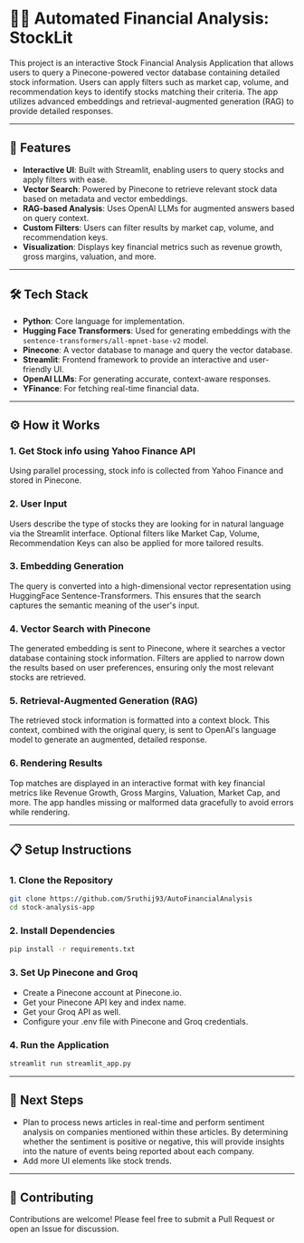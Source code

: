 # 🧑‍💻 **Automated Financial Analysis: StockLit**

This project is an interactive Stock Financial Analysis Application that allows users to query a Pinecone-powered vector database containing detailed stock information. Users can apply filters such as market cap, volume, and recommendation keys to identify stocks matching their criteria. The app utilizes advanced embeddings and retrieval-augmented generation (RAG) to provide detailed responses.

---

## 🚀 **Features**

- **Interactive UI**: Built with Streamlit, enabling users to query stocks and apply filters with ease.
- **Vector Search**: Powered by Pinecone to retrieve relevant stock data based on metadata and vector embeddings.
- **RAG-based Analysis**: Uses OpenAI LLMs for augmented answers based on query context.
- **Custom Filters**: Users can filter results by market cap, volume, and recommendation keys.
- **Visualization**: Displays key financial metrics such as revenue growth, gross margins, valuation, and more.

---

## 🛠️ **Tech Stack**

- **Python**: Core language for implementation.
- **Hugging Face Transformers**: Used for generating embeddings with the `sentence-transformers/all-mpnet-base-v2` model.
- **Pinecone**: A vector database to manage and query the vector database.
- **Streamlit**: Frontend framework to provide an interactive and user-friendly UI.
- **OpenAI LLMs**: For generating accurate, context-aware responses.
- **YFinance**: For fetching real-time financial data.

---

## ⚙️ **How it Works**

### 1. Get Stock info using Yahoo Finance API

Using parallel processing, stock info is collected from Yahoo Finance and stored in Pinecone.

### 2. User Input

Users describe the type of stocks they are looking for in natural language via the Streamlit interface.
Optional filters like Market Cap, Volume, Recommendation Keys can also be applied for more tailored results.

### 3. Embedding Generation

The query is converted into a high-dimensional vector representation using HuggingFace Sentence-Transformers. This ensures that the search captures the semantic meaning of the user's input.

### 4. Vector Search with Pinecone

The generated embedding is sent to Pinecone, where it searches a vector database containing stock information.
Filters are applied to narrow down the results based on user preferences, ensuring only the most relevant stocks are retrieved.

### 5. Retrieval-Augmented Generation (RAG)

The retrieved stock information is formatted into a context block.
This context, combined with the original query, is sent to OpenAI's language model to generate an augmented, detailed response.

### 6. Rendering Results

Top matches are displayed in an interactive format with key financial metrics like Revenue Growth, Gross Margins, Valuation, Market Cap, and more.
The app handles missing or malformed data gracefully to avoid errors while rendering.

---

## 📋 Setup Instructions

### 1. Clone the Repository

```bash
git clone https://github.com/Sruthij93/AutoFinancialAnalysis
cd stock-analysis-app
```

### 2. Install Dependencies

```bash
pip install -r requirements.txt
```

### 3. Set Up Pinecone and Groq

- Create a Pinecone account at Pinecone.io.
- Get your Pinecone API key and index name.
- Get your Groq API as well.
- Configure your .env file with Pinecone and Groq credentials.

### 4. Run the Application

```bash
streamlit run streamlit_app.py
```

---

## 🌟 Next Steps

- Plan to process news articles in real-time and perform sentiment analysis on companies mentioned within these articles. By determining whether the sentiment is positive or negative, this will provide insights into the nature of events being reported about each company.
- Add more UI elements like stock trends.

---

## 🤝 Contributing

Contributions are welcome! Please feel free to submit a Pull Request or open an Issue for discussion.
